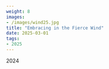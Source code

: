 ```yaml
---
weight: 8
images:
- /images/wind25.jpg
title: "Embracing in the Fierce Wind"
date: 2025-03-01
tags:
- 2025
---
```

2024

